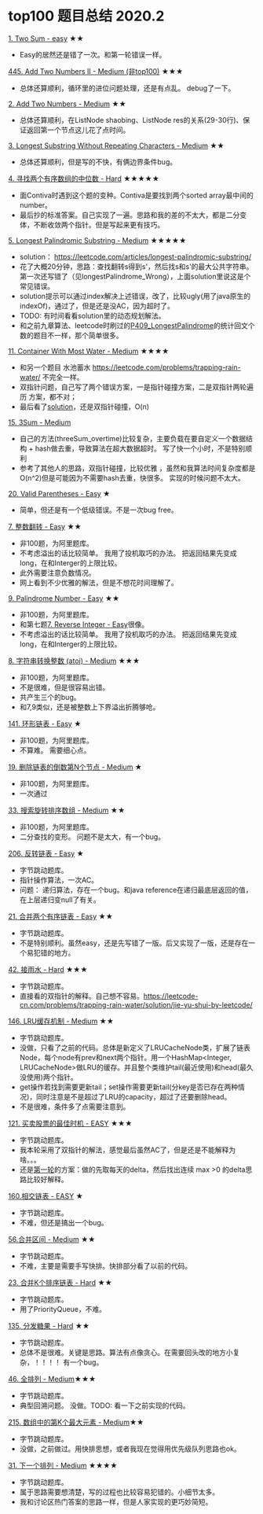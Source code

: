 top100 题目总结 2020.2
=
[1. Two Sum - easy](https://github.com/zhuxiuwei/algo/blob/master/src/LeetCode/round2/P001_TwoSum.java) ★★
* Easy的居然还是错了一次。和第一轮错误一样。

[445. Add Two Numbers II - Medium (非top100)](https://github.com/zhuxiuwei/algo/blob/master/src/LeetCode/round2/P445_AddTwoNumbersII.java) ★★★
* 总体还算顺利，循环里的进位问题处理，还是有点乱。 debug了一下。

[2. Add Two Numbers - Medium](https://github.com/zhuxiuwei/algo/blob/master/src/LeetCode/round2/P002_AddTwoNumbers.java) ★★
*  总体还算顺利，在ListNode shaobing、ListNode res的关系(29-30行)、保证返回第一个节点这儿花了点时间。

[3. Longest Substring Without Repeating Characters - Medium](https://github.com/zhuxiuwei/algo/blob/master/src/LeetCode/round2/P003_LongestSubstringWithoutRepeatingCharacters.java) ★★
*  总体还算顺利，但是写的不快，有俩边界条件bug。

[4. 寻找两个有序数组的中位数 - Hard](https://github.com/zhuxiuwei/algo/blob/master/src/LeetCode/round2/HARD_P004_寻找两个有序数组的中位数_我.java) ★★★★★
* 面Contiva时遇到这个题的变种。Contiva是要找到两个sorted array最中间的number。
* 最后抄的标准答案。自己实现了一遍。思路和我的差的不太大，都是二分变体，不断收敛两个指针。但是写起来更有技巧。

[5. Longest Palindromic Substring - Medium](https://github.com/zhuxiuwei/algo/blob/master/src/LeetCode/round2/P005_LongestPalindromicSubstring.java) ★★★★★
* solution： https://leetcode.com/articles/longest-palindromic-substring/
* 花了大概20分钟，思路：查找翻转s得到s'，然后找s和s'的最大公共字符串。 第一次还写错了（见longestPalindrome_Wrong），上面solution里说这是个常见错误。
* solution提示可以通过index解决上述错误，改了，比较ugly(用了java原生的indexOf)，通过了，但是还是没AC，因为超时了。
* TODO: 有时间看看solution里的动态规划解法。
* 和之前九章算法、leetcode时刷过的[P409_LongestPalindrome](https://github.com/zhuxiuwei/algo/blob/master/src/LeetCode/round1/easy/P409_LongestPalindrome.java)的统计回文个数的题目不一样，那个简单很多。

[11. Container With Most Water - Medium](https://github.com/zhuxiuwei/algo/blob/master/src/LeetCode/round2/P011_ContainerWithMostWater.java) ★★★★
* 和另一个题目 水池蓄水 https://leetcode.com/problems/trapping-rain-water/ 不完全一样。
* 双指针问题，自己写了两个错误方案，一是指针碰撞方案，二是双指针两轮遍历 方案，都不对；
* 最后看了[solution](https://leetcode.com/problems/container-with-most-water/solution/)，还是双指针碰撞，O(n)

[15. 3Sum - Medium](https://github.com/zhuxiuwei/algo/blob/master/src/LeetCode/round2/P015_3Sum.java)
* 自己的方法(threeSum_overtime)比较复杂，主要负载在要自定义一个数据结构 + hash做去重，导致算法在超大数据超时。 写了快一个小时，不是特别顺利
* 参考了其他人的思路，双指针碰撞，比较优雅 ，虽然和我算法时间复杂度都是O(n^2)但是可能因为不需要hash去重，快很多。 实现的时候问题不太大。

[20. Valid Parentheses - Easy](https://github.com/zhuxiuwei/algo/blob/master/src/LeetCode/round2/P020_ValidParentheses.java) ★
* 简单，但还是有一个低级错误。不是一次bug free。

[7. 整数翻转 - Easy](https://github.com/zhuxiuwei/algo/blob/master/src/LeetCode/round2/P007_整数翻转.java) ★★
* 非100题，为阿里题库。
* 不考虑溢出的话比较简单。 我用了投机取巧的办法。 把返回结果先变成long，在和Interger的上限比较。
* 此外需要注意负数情况。
* 网上看到不少优雅的解法，但是不想花时间理解了。

[9. Palindrome Number - Easy](https://github.com/zhuxiuwei/algo/blob/master/src/LeetCode/round2/P009_PalindromeNumber.java) ★★
* 非100题，为阿里题库。
* 和第七题[7. Reverse Integer - Easy](https://github.com/zhuxiuwei/algo/blob/master/src/LeetCode/round2/P007_Reverse_Integer.java)很像。
* 不考虑溢出的话比较简单。 我用了投机取巧的办法。 把返回结果先变成long，在和Interger的上限比较。

[8. 字符串转换整数 (atoi) - Medium](https://github.com/zhuxiuwei/algo/blob/master/src/LeetCode/round2/P008_字符串转换整数atoi.java) ★★★
* 非100题，为阿里题库。
* 不是很难，但是很容易出错。
* 共产生三个的bug。
* 和7,9类似，还是被整数上下界溢出折腾够呛。

[141. 环形链表 - Easy](https://github.com/zhuxiuwei/algo/blob/master/src/LeetCode/round2/P008_字符串转换整数atoi.java) ★
* 非100题，为阿里题库。
* 不算难。 需要细心点。

[19. 删除链表的倒数第N个节点 - Medium](https://github.com/zhuxiuwei/algo/blob/master/src/LeetCode/round2/P008_字符串转换整数atoi.java) ★
* 非100题，为阿里题库。
* 一次通过

[33. 搜索旋转排序数组 - Medium](https://github.com/zhuxiuwei/algo/blob/master/src/LeetCode/round2/P033_搜索旋转排序数组.java) ★★
* 非100题，为阿里题库。
* 二分查找的变形。 问题不是太大，有一个bug。

[206. 反转链表 - Easy](https://github.com/zhuxiuwei/algo/blob/master/src/LeetCode/round2/P206_反转链表.java) ★
* 字节跳动题库。
* 指针操作算法，一次AC。
* 问题： 递归算法，存在一个bug。和java reference在递归最底层返回的值，在上层递归变null了有关。

[21. 合并两个有序链表 - Easy](https://github.com/zhuxiuwei/algo/blob/master/src/LeetCode/round2/P021_合并两个有序链表.java) ★★
* 字节跳动题库。
* 不是特别顺利。虽然easy，还是先写错了一版。后又实现了一版，还是存在一个易犯错的地方。

[42. 接雨水 - Hard](https://github.com/zhuxiuwei/algo/blob/master/src/LeetCode/round2/HARD_P042_接雨水.java) ★★★
* 字节跳动题库。
* 直接看的双指针的解释。自己想不容易。https://leetcode-cn.com/problems/trapping-rain-water/solution/jie-yu-shui-by-leetcode/

[146. LRU缓存机制 - Medium](https://github.com/zhuxiuwei/algo/blob/master/src/lintcode/round1/P134_LRUCache.java) ★★
* 字节跳动题库。
* 没做，只看了之前的代码。总体是新定义了LRUCacheNode类，扩展了链表Node，每个node有prev和next两个指针。用一个HashMap<Integer, LRUCacheNode>做LRU的缓存。并且整个类维护tail(最近使用)和head(最久没使用)两个指针。
* get操作若找到需要更新tail；set操作需要更新tail(分key是否已存在两种情况)，同时注意是不是超过了LRU的capacity，超过了还要删除head。
* 不是很难，条件多了点需要注意到。

[121. 买卖股票的最佳时机 - EASY](https://github.com/zhuxiuwei/algo/blob/master/src/LeetCode/round2/P121_买卖股票的最佳时机.java) ★★★
* 字节跳动题库。
* 我本轮采用了双指针的解法，感觉最后虽然AC了，但是还是不能解释为啥。。。
* 还是[第一轮](https://github.com/zhuxiuwei/algo/blob/master/src/LeetCode/round1/easy/P121_BestTimeToBuyAndSellStock.java)的方案：做的先取每天的delta，然后找出连续 max >0 的delta思路比较好解释。

[160.相交链表 - EASY](https://github.com/zhuxiuwei/algo/blob/master/src/LeetCode/round2/P160_相交链表.java) ★
* 字节跳动题库。
* 不难，但还是搞出一个bug。

[56.合并区间 - Medium](https://github.com/zhuxiuwei/algo/blob/master/src/LeetCode/round2/P160_相交链表.java) ★★
* 字节跳动题库。
* 不难，主要是需要手写快排。快排部分看了以前的代码。

[23. 合并K个排序链表 - Hard](https://github.com/zhuxiuwei/algo/blob/master/src/LeetCode/round2/HARD_P023_合并K个排序链表.java) ★★
* 字节跳动题库。
* 用了PriorityQueue，不难。

[135. 分发糖果 - Hard](https://github.com/zhuxiuwei/algo/blob/master/src/LeetCode/round2/HARD_P135_分发糖果.java) ★★
* 字节跳动题库。
* 总体不是很难。关键是思路。算法有点像贪心。在需要回头改的地方小复杂，！！！！ 有一个bug。

[46. 全排列 - Medium](https://github.com/zhuxiuwei/algo/blob/master/src/LeetCode/round1/medium/P046_Permutations.java)★★★
* 字节跳动题库。
* 典型回溯问题。 没做。TODO: 看一下之前实现的代码。

[215. 数组中的第K个最大元素 - Medium](https://github.com/zhuxiuwei/algo/blob/master/src/LeetCode/round1/medium/P215_KthLargestElementInAnArray.java)★★
* 字节跳动题库。
* 没做，之前做过。用快排思想，或者我现在觉得用优先级队列思路也ok。

[31. 下一个排列 - Medium](https://github.com/zhuxiuwei/algo/blob/master/src/LeetCode/round2/P031_下一个排列.java) ★★★★
* 字节跳动题库。
* 属于思路需要想清楚，写的过程也比较容易犯错的。小细节太多。
* 我和讨论区热门答案的思路一样，但是人家实现的更巧妙简短。











